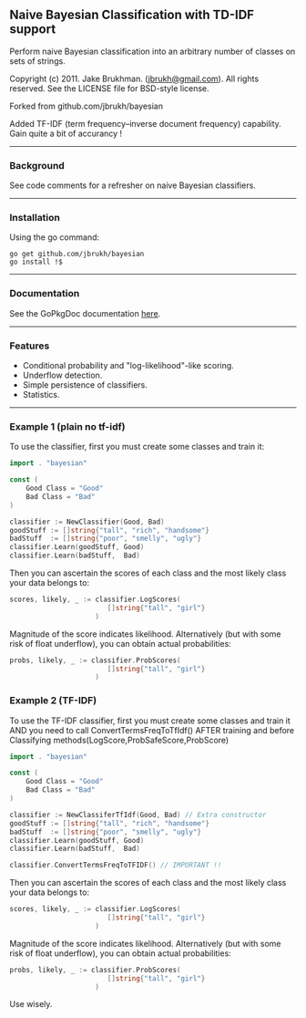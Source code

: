 ## Naive Bayesian Classification with TD-IDF support

Perform naive Bayesian classification into an arbitrary number of classes on sets of strings.

Copyright (c) 2011. Jake Brukhman. (jbrukh@gmail.com).
All rights reserved.  See the LICENSE file for BSD-style
license.

Forked from github.com/jbrukh/bayesian

Added TF-IDF (term frequency–inverse document frequency) capability.
Gain quite a bit of accurancy !


------------

### Background

See code comments for a refresher on naive Bayesian classifiers.

------------

### Installation

Using the go command:
```shell
go get github.com/jbrukh/bayesian
go install !$
```
------------

### Documentation

See the GoPkgDoc documentation [here](https://godoc.org/github.com/jbrukh/bayesian).

------------

### Features

- Conditional probability and "log-likelihood"-like scoring.
- Underflow detection.
- Simple persistence of classifiers.
- Statistics.

------------
### Example 1 (plain no tf-idf)

To use the classifier, first you must create some classes
and train it:
```go
import . "bayesian"

const (
    Good Class = "Good"
    Bad Class = "Bad"
)

classifier := NewClassifier(Good, Bad)
goodStuff := []string{"tall", "rich", "handsome"}
badStuff  := []string{"poor", "smelly", "ugly"}
classifier.Learn(goodStuff, Good)
classifier.Learn(badStuff,  Bad)
```
Then you can ascertain the scores of each class and
the most likely class your data belongs to:
```go
scores, likely, _ := classifier.LogScores(
                        []string{"tall", "girl"}
                     )
```
Magnitude of the score indicates likelihood. Alternatively (but
with some risk of float underflow), you can obtain actual probabilities:

```go
probs, likely, _ := classifier.ProbScores(
                        []string{"tall", "girl"}
                     )
```

### Example 2 (TF-IDF)
To use the TF-IDF classifier, first you must create some classes
and train it AND you need to call ConvertTermsFreqToTfIdf() AFTER training
and before Classifying methods(LogScore,ProbSafeScore,ProbScore)

```go
import . "bayesian"

const (
    Good Class = "Good"
    Bad Class = "Bad"
)

classifier := NewClassiferTfIdf(Good, Bad) // Extra constructor
goodStuff := []string{"tall", "rich", "handsome"}
badStuff  := []string{"poor", "smelly", "ugly"}
classifier.Learn(goodStuff, Good)
classifier.Learn(badStuff,  Bad)

classifier.ConvertTermsFreqToTFIDF() // IMPORTANT !!
```
Then you can ascertain the scores of each class and
the most likely class your data belongs to:
```go
scores, likely, _ := classifier.LogScores(
                        []string{"tall", "girl"}
                     )
```
Magnitude of the score indicates likelihood. Alternatively (but
with some risk of float underflow), you can obtain actual probabilities:

```go
probs, likely, _ := classifier.ProbScores(
                        []string{"tall", "girl"}
                     )
```
Use wisely.

